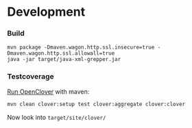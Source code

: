# Development

### Build

```
mvn package -Dmaven.wagon.http.ssl.insecure=true -Dmaven.wagon.http.ssl.allowall=true
java -jar target/java-xml-grepper.jar
```

### Testcoverage

[Run OpenClover](http://openclover.org/) with maven:

```bash
mvn clean clover:setup test clover:aggregate clover:clover
```

Now look into `target/site/clover/`

